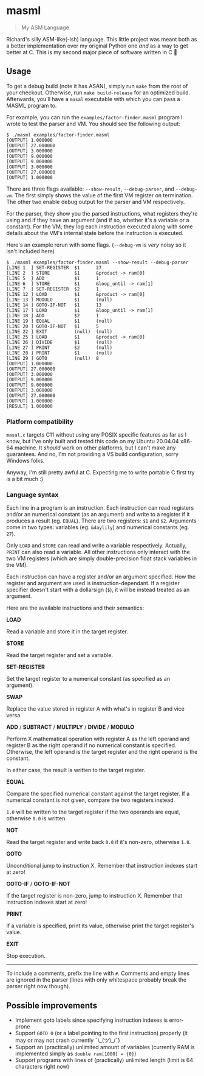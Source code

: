 # masml

> My ASM Language

Richard's silly ASM-like(-ish) language. This little project was meant both as a better
implementation over my original Python one *and* as a way to get better at C. This is my
second major piece of software written in C 🎉

## Usage

To get a debug build (note it has ASAN), simply run `make` from the root of your checkout.
Otherwise, run `make build-release` for an optimized build. Afterwards, you'll have a `masal`
executable with which you can pass a MASML program to.

For example, you can run the `examples/factor-finder.masml` program I wrote to test the parser
and VM. You should see the following output:

```console
$ ./masml examples/factor-finder.masml
[OUTPUT] 1.000000
[OUTPUT] 27.000000
[OUTPUT] 3.000000
[OUTPUT] 9.000000
[OUTPUT] 9.000000
[OUTPUT] 3.000000
[OUTPUT] 27.000000
[OUTPUT] 1.000000
```

There are three flags available: `--show-result`, `--debug-parser`, and `--debug-vm`. The
first simply shows the value of the first VM register on termination. The other two enable
debug output for the parser and VM respectively.

For the parser, they show you the parsed instructions, what registers they're using and
if they have an argument (and if so, whether it's a variable or a constant). For the VM,
they log each instruction executed along with some details about the VM's internal state
before the instruction is executed.

Here's an example rerun with some flags. (`--debug-vm` is *very* noisy so it isn't
included here)

```console
$ ./masml examples/factor-finder.masml --show-result --debug-parser
[LINE 1  ] SET-REGISTER  $1      27
[LINE 2  ] STORE         $1      &product -> ram[0]
[LINE 5  ] ADD           $1      1
[LINE 6  ] STORE         $1      &loop_until -> ram[1]
[LINE 7  ] SET-REGISTER  $2      1
[LINE 12 ] LOAD          $1      &product -> ram[0]
[LINE 13 ] MODULO        $1      (null)
[LINE 14 ] GOTO-IF-NOT   $1      13
[LINE 17 ] LOAD          $1      &loop_until -> ram[1]
[LINE 18 ] ADD           $2      1
[LINE 19 ] EQUAL         $1      (null)
[LINE 20 ] GOTO-IF-NOT   $1      5
[LINE 22 ] EXIT          (null)  (null)
[LINE 25 ] LOAD          $1      &product -> ram[0]
[LINE 26 ] DIVIDE        $1      (null)
[LINE 27 ] PRINT         $2      (null)
[LINE 28 ] PRINT         $1      (null)
[LINE 29 ] GOTO          (null)  8
[OUTPUT] 1.000000
[OUTPUT] 27.000000
[OUTPUT] 3.000000
[OUTPUT] 9.000000
[OUTPUT] 9.000000
[OUTPUT] 3.000000
[OUTPUT] 27.000000
[OUTPUT] 1.000000
[RESULT] 1.000000
```

### Platform compatibility

`masal.c` targets C11 without using any POSIX specific features as far as I know, but
I've only built and tested this code on my Ubuntu 20.04.04 x86-64 machine. It *should*
work on other platforms, but I can't make any guarantees. And no, I'm not providing a VS
build configuration, sorry Windows folks.

Anyway, I'm still pretty awful at C. Expecting me to write portable C first try is a bit
much :)

### Language syntax

Each line in a program is an instruction. Each instruction can read registers and/or an
numerical constant (as an argument) and write to a register if it produces a result (eg.
`EQUAL`). There are two registers: `$1` and `$2`. Arguments come in two types: variables
(eg. `&daylily`) and numerical constants (eg. `27`).

Only `LOAD` and `STORE` can read and write a variable respectively. Actually, `PRINT` can
also read a variable. All other instructions only interact with the two VM registers (which
are simply double-precision float stack variables in the VM).

Each instruction can have a register and/or an argument specified. How the register and
argument are used is instruction-dependant. If a register specifier doesn't start with
a dollarsign (`$`), it will be instead treated as an argument.

Here are the available instructions and their semantics:

**LOAD**

Read a variable and store it in the target register.

**STORE**

Read the target register and set a variable.

**SET-REGISTER**

Set the target register to a numerical constant (as specified as an argument).

**SWAP**

Replace the value stored in register A with what's in register B and vice versa.

**ADD** / **SUBTRACT** / **MULTIPLY** / **DIVIDE** / **MODULO**

Perform X mathematical operation with register A as the left operand and register B as
the right operand if no numerical constant is specified. Otherwise, the left operand
is the target register and the right operand is the constant.

In either case, the result is written to the target register.

**EQUAL**

Compare the specified numerical constant against the target register. If a numerical
constant is not given, compare the two registers instead.

`1.0` will be written to the target register if the two operands are equal, otherwise
`0.0` is written.

**NOT**

Read the target register and write back `0.0` if it's non-zero, otherwise `1.0`.

**GOTO**

Unconditional jump to instruction X. Remember that instruction indexes start at zero!

**GOTO-IF** / **GOTO-IF-NOT**

If the target register is non-zero, jump to instruction X. Remember that instruction
indexes start at zero!

**PRINT**

If a variable is specified, print its value, otherwise print the target register's value.

**EXIT**

Stop execution.

---

To include a comments, prefix the line with `#`. Comments and empty lines are ignored in
the parser (lines with only whitespace probably break the parser right now though).

## Possible improvements

- Implement goto labels since specifying instruction indexes is error-prone
- Support `GOTO 0` (or a label pointing to the first instruction) properly (it may
  or may not crash currently ¯\\\_(ツ)\_/¯)
- Support an (practically) unlimited amount of variables (currently RAM is implemented
  simply as `double ram[1000] = {0}`)
- Support programs with lines of (practically) unlimited length (limit is 64 characters
  right now)

